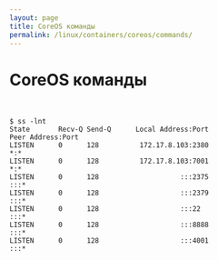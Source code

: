 ```yaml
---
layout: page
title: CoreOS команды
permalink: /linux/containers/coreos/commands/
---
```


# CoreOS команды

<br/>

    $ ss -lnt
    State       Recv-Q Send-Q      Local Address:Port                     Peer Address:Port
    LISTEN      0      128          172.17.8.103:2380                                *:*
    LISTEN      0      128          172.17.8.103:7001                                *:*
    LISTEN      0      128                    :::2375                               :::*
    LISTEN      0      128                    :::2379                               :::*
    LISTEN      0      128                    :::22                                 :::*
    LISTEN      0      128                    :::8888                               :::*
    LISTEN      0      128                    :::4001                               :::*
